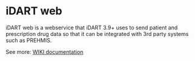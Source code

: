 # iDART web

iDART web is a webservice that iDART 3.9+ uses to send patient and prescription drug data so that it can be integrated with 3rd party systems such as PREHMIS.

See more: [WIKI documentation](docs/IDARTWEB-090218-2028-12.pdf)


